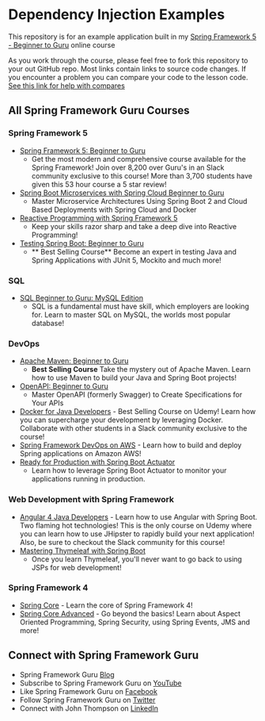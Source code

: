 # Dependency Injection Examples

This repository is for an example application built in
my [Spring Framework 5 - Beginner to Guru](https://www.udemy.com/testing-spring-boot-beginner-to-guru/?couponCode=GITHUB_REPO)
online course

As you work through the course, please feel free to fork this repository to your out GitHub repo. Most links contain
links
to source code changes. If you encounter a problem you can compare your code to the lesson
code. [See this link for help with compares](https://github.com/springframeworkguru/spring5webapp/wiki#getting-an-error-but-cannot-find-what-is-different-from-lesson-source-code)

## All Spring Framework Guru Courses

### Spring Framework 5

* [Spring Framework 5: Beginner to Guru](https://www.udemy.com/testing-spring-boot-beginner-to-guru/?couponCode=GITHUB_REPO)
  - Get the most modern and comprehensive course available for the Spring Framework! Join over 8,200 over Guru's in an
  Slack community exclusive to this course! More than 3,700 students have given this 53 hour course a 5 star review!
* [Spring Boot Microservices with Spring Cloud Beginner to Guru](https://www.udemy.com/course/spring-boot-microservices-with-spring-cloud-beginner-to-guru/?referralCode=6142D427AE53031FEF38)
  - Master Microservice Architectures Using Spring Boot 2 and Cloud Based Deployments with Spring Cloud and Docker
* [Reactive Programming with Spring Framework 5](https://www.udemy.com/reactive-programming-with-spring-framework-5/?couponCode=GITHUB_REPO_SF5B2G)
  - Keep your skills razor sharp and take a deep dive into Reactive Programming!
* [Testing Spring Boot: Beginner to Guru](https://www.udemy.com/testing-spring-boot-beginner-to-guru/?couponCode=GITHUB_REPO_SF5B2G)
  - ** Best Selling Course** Become an expert in testing Java and Spring Applications with JUnit 5, Mockito and much
  more!

### SQL

* [SQL Beginner to Guru: MySQL Edition](https://www.udemy.com/sql-beginner-to-guru-mysql-edition/?couponCode=GITHUB_REPO_SF5B2G)
  - SQL is a fundamental must have skill, which employers are looking for. Learn to master SQL on MySQL, the worlds most
  popular database!

### DevOps

* [Apache Maven: Beginner to Guru](https://www.udemy.com/apache-maven-beginner-to-guru/?couponCode=GITHUB_REPO_SF5B2G)
  - **Best Selling Course** Take the mystery out of Apache Maven. Learn how to use Maven to build your Java and Spring
  Boot projects!
* [OpenAPI: Beginner to Guru](https://www.udemy.com/course/openapi-beginner-to-guru/?referralCode=0E7F511C749013CA6AAD)
  - Master OpenAPI (formerly Swagger) to Create Specifications for Your APIs
* [Docker for Java Developers](https://www.udemy.com/docker-for-java-developers/?couponCode=GITHUB_REPO_SF5B2G) - Best
  Selling Course on Udemy! Learn how you can supercharge your development by leveraging Docker. Collaborate with other
  students in a Slack community exclusive to the course!
* [Spring Framework DevOps on AWS](https://www.udemy.com/spring-core-devops-on-aws/?couponCode=GITHUB_REPO_SF5B2G) -
  Learn how to build and deploy Spring applications on Amazon AWS!
* [Ready for Production with Spring Boot Actuator](https://www.udemy.com/ready-for-production-with-spring-boot-actuator/?couponCode=GITHUB_REPO_SF5B2G)
  - Learn how to leverage Spring Boot Actuator to monitor your applications running in production.

### Web Development with Spring Framework

* [Angular 4 Java Developers](https://www.udemy.com/angular-4-java-developers/?couponCode=GITHUB_REPO_SF5B2G) - Learn
  how to use Angular with Spring Boot. Two flaming hot technologies! This is the only course on Udemy where you can
  learn how to use JHipster to rapidly build your next application! Also, be sure to checkout the Slack community for
  this course!
* [Mastering Thymeleaf with Spring Boot](https://www.udemy.com/mastering-thymeleaf-with-spring/?couponCode=GITHUB_REPO_SF5B2G)
  - Once you learn Thymeleaf, you'll never want to go back to using JSPs for web development!

### Spring Framework 4

* [Spring Core](https://www.udemy.com/spring-core/) - Learn the core of Spring Framework 4!
* [Spring Core Advanced](https://www.udemy.com/spring-core-advanced-beyond-the-basics/?couponCode=GITHUB_REPO_SF5B2G) -
  Go beyond the basics! Learn about Aspect Oriented Programming, Spring Security, using Spring Events, JMS and more!

## Connect with Spring Framework Guru

* Spring Framework Guru [Blog](https://springframework.guru/)
* Subscribe to Spring Framework Guru on [YouTube](https://www.youtube.com/channel/UCrXb8NaMPQCQkT8yMP_hSkw)
* Like Spring Framework Guru on [Facebook](https://www.facebook.com/springframeworkguru/)
* Follow Spring Framework Guru on [Twitter](https://twitter.com/spring_guru)
* Connect with John Thompson on [LinkedIn](http://www.linkedin.com/in/springguru)
